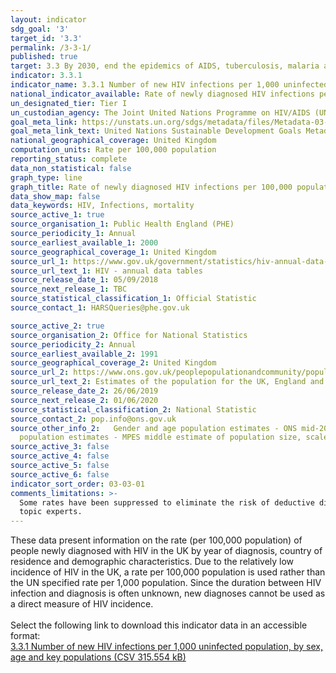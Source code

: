 ```yaml
---
layout: indicator
sdg_goal: '3'
target_id: '3.3'
permalink: /3-3-1/
published: true
target: 3.3 By 2030, end the epidemics of AIDS, tuberculosis, malaria and neglected tropical diseases and combat hepatitis, water-borne diseases and other communicable diseases
indicator: 3.3.1
indicator_name: 3.3.1 Number of new HIV infections per 1,000 uninfected population, by sex, age and key populations
national_indicator_available: Rate of newly diagnosed HIV infections per 100,000 population, by sex, age and ethnicity
un_designated_tier: Tier I
un_custodian_agency: The Joint United Nations Programme on HIV/AIDS (UNAIDS)
goal_meta_link: https://unstats.un.org/sdgs/metadata/files/Metadata-03-03-01.pdf
goal_meta_link_text: United Nations Sustainable Development Goals Metadata (PDF 372 KB)
national_geographical_coverage: United Kingdom
computation_units: Rate per 100,000 population
reporting_status: complete
data_non_statistical: false
graph_type: line
graph_title: Rate of newly diagnosed HIV infections per 100,000 population
data_show_map: false
data_keywords: HIV, Infections, mortality
source_active_1: true
source_organisation_1: Public Health England (PHE)
source_periodicity_1: Annual
source_earliest_available_1: 2000
source_geographical_coverage_1: United Kingdom
source_url_1: https://www.gov.uk/government/statistics/hiv-annual-data-tables
source_url_text_1: HIV - annual data tables
source_release_date_1: 05/09/2018
source_next_release_1: TBC
source_statistical_classification_1: Official Statistic
source_contact_1: HARSQueries@phe.gov.uk

source_active_2: true
source_organisation_2: Office for National Statistics
source_periodicity_2: Annual
source_earliest_available_2: 1991
source_geographical_coverage_2: United Kingdom
source_url_2: https://www.ons.gov.uk/peoplepopulationandcommunity/populationandmigration/populationestimates/datasets/populationestimatesforukenglandandwalesscotlandandnorthernireland
source_url_text_2: Estimates of the population for the UK, England and Wales, Scotland and Northern Ireland
source_release_date_2: 26/06/2019
source_next_release_2: 01/06/2020
source_statistical_classification_2: National Statistic
source_contact_2: pop.info@ons.gov.uk
source_other_info_2:   Gender and age population estimates - ONS mid-2017 population estimates. Exposure category population estimates - Multi-Parameter Evidence Synthesis (MPES) middle estimate of population size, scaled to the adult (15+) population from ONS mid-2017 population estimates. Ethnicity
  population estimates - MPES middle estimate of population size, scaled to the all-age population from ONS mid-2017 population estimates.
source_active_3: false
source_active_4: false
source_active_5: false
source_active_6: false
indicator_sort_order: 03-03-01
comments_limitations: >-
  Some rates have been suppressed to eliminate the risk of deductive disclosure (numerator <5 and denominator <10,000). Secondary masking has been undertaken where necessary. Data follows the UN specification for this indicator. This indicator has been identified in collaboration with
  topic experts.
---
```

These data present information on the rate (per 100,000 population) of people newly diagnosed with HIV in the UK by year of diagnosis, country of residence and demographic characteristics. Due to the relatively low incidence of HIV in the UK, a rate per 100,000 population is used rather than the UN specified rate per 1,000 population. Since the duration between HIV infection and diagnosis is often unknown, new diagnoses cannot be used as a direct measure of HIV incidence.<br><br>Select the following link to download this indicator data in an accessible format:<br>[3.3.1 Number of new HIV infections per 1,000 uninfected population, by sex, age and key populations (CSV 315.554 kB)](https://sustainabledevelopment-uk.github.io/sdg-data/data/3-3-1.csv)
